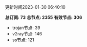 更新时间2023-01-30 06:40:10

**总订阅: 73**
**总节点: 2355**
**有效节点: 306**
- trojan节点: 39
- v2ray节点: 146
- ss节点: 121
